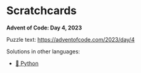 # Scratchcards

**Advent of Code: Day 4, 2023**

Puzzle text: https://adventofcode.com/2023/day/4

Solutions in other languages:

- [🐍 Python](../../../../python/2023/04_scratchcards)
